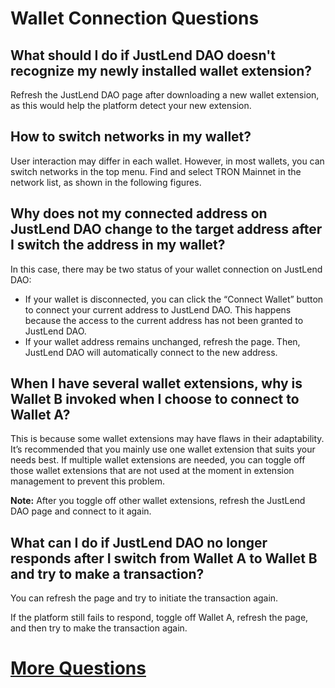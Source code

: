 # Wallet Connection Questions

## What should I do if JustLend DAO doesn't recognize my newly installed wallet extension?
Refresh the JustLend DAO page after downloading a new wallet extension, as this would help the platform detect your new extension.

## How to switch networks in my wallet?
User interaction may differ in each wallet. However, in most wallets, you can switch networks in the top menu. Find and select TRON Mainnet in the network list, as shown in the following figures.

## Why does not my connected address on JustLend DAO change to the target address after I switch the address in my wallet?
In this case, there may be two status of your wallet connection on JustLend DAO:
* If your wallet is disconnected, you can click the “Connect Wallet” button to connect your current address to JustLend DAO. This happens because the access to the current address has not been granted to JustLend DAO.
* If your wallet address remains unchanged, refresh the page. Then, JustLend DAO will automatically connect to the new address.

## When I have several wallet extensions, why is Wallet B invoked when I choose to connect to Wallet A?
This is because some wallet extensions may have flaws in their adaptability. It’s recommended that you mainly use one wallet extension that suits your needs best. If multiple wallet extensions are needed, you can toggle off those wallet extensions that are not used at the moment in extension management to prevent this problem.

**Note:** After you toggle off other wallet extensions, refresh the JustLend DAO page and connect to it again.

## What can I do if JustLend DAO no longer responds after I switch from Wallet A to Wallet B and try to make a transaction?
You can refresh the page and try to initiate the transaction again.

If the platform still fails to respond, toggle off Wallet A, refresh the page, and then try to make the transaction again.



# [More Questions](https://support.justlend.org/hc/en-us/sections/360011389611-Questions)
